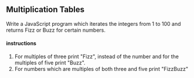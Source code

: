 
## Multiplication Tables

Write a JavaScript program which iterates the integers from 1 to 100 and returns Fizz or Buzz for certain numbers.

#### instructions
1. For multiples of three print "Fizz", instead of the number and for the multiples of five print "Buzz".
2. For numbers which are multiples of both three and five print "FizzBuzz"
